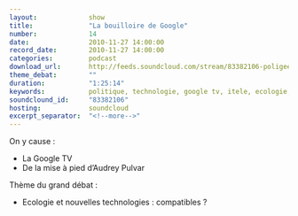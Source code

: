 ```yaml
---
layout:             show
title:              "La bouilloire de Google"
number:             14
date:               2010-11-27 14:00:00
record_date:        2010-11-27 14:00:00
categories:         podcast
download_url:       http://feeds.soundcloud.com/stream/83382106-poligeek-poligeek14.mp3
theme_debat:        ""
duration:           "1:25:14"
keywords:           politique, technologie, google tv, itele, ecologie, green it
soundclound_id:     "83382106"
hosting:            soundcloud
excerpt_separator:  "<!--more-->"
---
```



On y cause :

- La Google TV
- De la mise à pied d’Audrey Pulvar

Thème du grand débat :

- Ecologie et nouvelles technologies : compatibles ?
